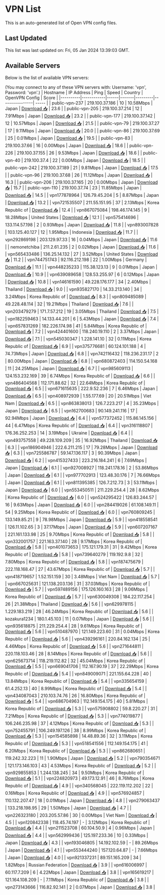 # VPN List

This is an auto-generated list of Open VPN config files.

## Last Updated

This list was last updated on: Fri, 05 Jan 2024 13:39:03 GMT.

## Available Servers

Below is the list of available VPN servers:

(You may connect to any of these VPN servers with: Username: 'vpn', Password: 'vpn'.)
| Hostname | IP Address | Ping | Speed | Country | OpenVPN Config | Score |
|----------|------------|------|-------|---------|----------------| ----- |
| public-vpn-237 | 219.100.37.186 | 10 | 10.58Mbps | Japan | [Download 📥](./configs/server_0_JP.ovpn) | 23.6 |
| public-vpn-205 | 219.100.37.214 | 12 | 7.91Mbps | Japan | [Download 📥](./configs/server_1_JP.ovpn) | 23.2 |
| public-vpn-177 | 219.100.37.142 | 12 | 10.57Mbps | Japan | [Download 📥](./configs/server_2_JP.ovpn) | 21.5 |
| public-vpn-79 | 219.100.37.27 | 17 | 9.11Mbps | Japan | [Download 📥](./configs/server_3_JP.ovpn) | 20.0 |
| public-vpn-86 | 219.100.37.69 | 25 | 0.01Mbps | Japan | [Download 📥](./configs/server_4_JP.ovpn) | 19.5 |
| public-vpn-83 | 219.100.37.66 | 16 | 0.00Mbps | Japan | [Download 📥](./configs/server_5_JP.ovpn) | 18.6 |
| public-vpn-226 | 219.100.37.155 | 26 | 9.53Mbps | Japan | [Download 📥](./configs/server_6_JP.ovpn) | 18.6 |
| public-vpn-40 | 219.100.37.4 | 22 | 0.00Mbps | Japan | [Download 📥](./configs/server_7_JP.ovpn) | 18.5 |
| public-vpn-242 | 219.100.37.189 | 21 | 9.81Mbps | Japan | [Download 📥](./configs/server_8_JP.ovpn) | 17.5 |
| public-vpn-96 | 219.100.37.68 | 26 | 11.12Mbps | Japan | [Download 📥](./configs/server_9_JP.ovpn) | 16.3 |
| public-vpn-206 | 219.100.37.165 | 20 | 0.00Mbps | Japan | [Download 📥](./configs/server_10_JP.ovpn) | 15.7 |
| public-vpn-110 | 219.100.37.74 | 23 | 11.85Mbps | Japan | [Download 📥](./configs/server_11_JP.ovpn) | 14.5 |
| vpn177878964 | 126.79.45.204 | 5 | 8.87Mbps | Japan | [Download 📥](./configs/server_12_JP.ovpn) | 13.2 |
| vpn721535507 | 211.55.151.95 | 37 | 2.13Mbps | Korea Republic of | [Download 📥](./configs/server_13_KR.ovpn) | 12.4 |
| vpn867075084 | 198.46.174.145 | 9 | 18.28Mbps | United States | [Download 📥](./configs/server_14_US.ovpn) | 12.1 |
| vpn575414696 | 133.114.57.198 | 2 | 0.93Mbps | Japan | [Download 📥](./configs/server_15_JP.ovpn) | 11.8 |
| vpn893007828 | 103.125.40.127 | 12 | 1.95Mbps | Indonesia | [Download 📥](./configs/server_16_ID.ovpn) | 11.7 |
| vpn292869198 | 203.129.97.33 | 16 | 0.04Mbps | Japan | [Download 📥](./configs/server_17_JP.ovpn) | 11.6 |
| nemonetchiba | 211.2.61.235 | 2 | 0.02Mbps | Japan | [Download 📥](./configs/server_18_JP.ovpn) | 11.6 |
| vpn565433486 | 136.25.14.132 | 27 | 3.52Mbps | United States | [Download 📥](./configs/server_19_US.ovpn) | 11.2 |
| vpn744751743 | 92.116.212.198 | 22 | 1.00Mbps | Germany | [Download 📥](./configs/server_20_DE.ovpn) | 11.1 |
| vpn448235233 | 115.38.123.13 | 9 | 0.01Mbps | Japan | [Download 📥](./configs/server_21_JP.ovpn) | 10.9 |
| vpn639089658 | 128.53.255.97 | 6 | 0.12Mbps | Japan | [Download 📥](./configs/server_22_JP.ovpn) | 10.8 |
| vpn146161590 | 49.228.176.177 | 34 | 2.40Mbps | Thailand | [Download 📥](./configs/server_23_TH.ovpn) | 9.0 |
| vpn935827170 | 14.33.213.140 | 34 | 3.24Mbps | Korea Republic of | [Download 📥](./configs/server_24_KR.ovpn) | 8.3 |
| vpn809485089 | 49.228.48.114 | 32 | 19.21Mbps | Thailand | [Download 📥](./configs/server_25_TH.ovpn) | 7.6 |
| vpn203479279 | 171.7.57.212 | 19 | 3.05Mbps | Thailand | [Download 📥](./configs/server_26_TH.ovpn) | 7.5 |
| vpn182259463 | 14.133.44.201 | 6 | 5.43Mbps | Japan | [Download 📥](./configs/server_27_JP.ovpn) | 7.4 |
| vpn657831269 | 182.226.174.98 | 41 | 5.84Mbps | Korea Republic of | [Download 📥](./configs/server_28_KR.ovpn) | 7.2 |
| vpn424401600 | 118.240.19.110 | 2 | 3.37Mbps | Japan | [Download 📥](./configs/server_29_JP.ovpn) | 7.1 |
| vpn545030347 | 1.228.141.10 | 32 | 0.11Mbps | Korea Republic of | [Download 📥](./configs/server_30_KR.ovpn) | 6.9 |
| vpn375776681 | 60.124.101.188 | 4 | 74.73Mbps | Japan | [Download 📥](./configs/server_31_JP.ovpn) | 6.8 |
| vpn742116432 | 118.236.231.17 | 2 | 80.00Mbps | Japan | [Download 📥](./configs/server_32_JP.ovpn) | 6.8 |
| vpn680872403 | 114.150.54.168 | 11 | 24.25Mbps | Japan | [Download 📥](./configs/server_33_JP.ovpn) | 6.7 |
| vpn985609113 | 124.153.232.169 | 39 | 6.74Mbps | Korea Republic of | [Download 📥](./configs/server_34_KR.ovpn) | 6.6 |
| vpn486404568 | 112.171.88.62 | 32 | 22.64Mbps | Korea Republic of | [Download 📥](./configs/server_35_KR.ovpn) | 6.5 |
| vpn671615635 | 222.9.52.236 | 7 | 6.46Mbps | Japan | [Download 📥](./configs/server_36_JP.ovpn) | 6.5 |
| vpn408972939 | 1.55.177.69 | 20 | 20.51Mbps | Viet Nam | [Download 📥](./configs/server_37_VN.ovpn) | 6.5 |
| vpn863838013 | 126.7.223.217 | 4 | 35.23Mbps | Japan | [Download 📥](./configs/server_38_JP.ovpn) | 6.5 |
| vpn162700683 | 90.149.241.116 | 17 | 92.94Mbps | Japan | [Download 📥](./configs/server_39_JP.ovpn) | 6.4 |
| vpn577372452 | 115.86.145.156 | 44 | 6.47Mbps | Korea Republic of | [Download 📥](./configs/server_40_KR.ovpn) | 6.4 |
| vpn316118807 | 176.36.252.253 | 14 | 3.19Mbps | Ukraine | [Download 📥](./configs/server_41_UA.ovpn) | 6.4 |
| vpn493757558 | 49.228.109.209 | 35 | 16.92Mbps | Thailand | [Download 📥](./configs/server_42_TH.ovpn) | 6.3 |
| vpn186904946 | 222.6.211.215 | 17 | 79.28Mbps | Japan | [Download 📥](./configs/server_43_JP.ovpn) | 6.3 |
| vpn725586787 | 59.147.136.117 | 3 | 90.39Mbps | Japan | [Download 📥](./configs/server_44_JP.ovpn) | 6.2 |
| vpn415327433 | 223.216.184.241 | 6 | 7.69Mbps | Japan | [Download 📥](./configs/server_45_JP.ovpn) | 6.1 |
| vpn927008927 | 118.241.178.16 | 2 | 53.86Mbps | Japan | [Download 📥](./configs/server_46_JP.ovpn) | 6.1 |
| vpn977702913 | 123.48.30.176 | 7 | 76.66Mbps | Japan | [Download 📥](./configs/server_47_JP.ovpn) | 6.1 |
| vpn811395385 | 126.7.212.73 | 3 | 53.11Mbps | Japan | [Download 📥](./configs/server_48_JP.ovpn) | 6.0 |
| vpn553450511 | 211.229.254.4 | 28 | 8.62Mbps | Korea Republic of | [Download 📥](./configs/server_49_KR.ovpn) | 6.0 |
| vpn524295422 | 126.83.244.57 | 16 | 9.63Mbps | Japan | [Download 📥](./configs/server_50_JP.ovpn) | 6.0 |
| vpn284419026 | 61.108.149.11 | 54 | 9.25Mbps | Korea Republic of | [Download 📥](./configs/server_51_KR.ovpn) | 6.0 |
| vpn760809245 | 133.149.85.21 | 9 | 78.98Mbps | Japan | [Download 📥](./configs/server_52_JP.ovpn) | 5.9 |
| vpn418558541 | 126.11.102.65 | 3 | 37.17Mbps | Japan | [Download 📥](./configs/server_53_JP.ovpn) | 5.9 |
| vpn607207167 | 221.161.133.98 | 25 | 9.70Mbps | Korea Republic of | [Download 📥](./configs/server_54_KR.ovpn) | 5.8 |
| vpn332001757 | 221.163.37.140 | 28 | 9.17Mbps | Korea Republic of | [Download 📥](./configs/server_55_KR.ovpn) | 5.8 |
| vpn401073653 | 175.121.179.31 | 31 | 9.42Mbps | Korea Republic of | [Download 📥](./configs/server_56_KR.ovpn) | 5.8 |
| vpn739640279 | 119.192.9.8 | 32 | 7.80Mbps | Korea Republic of | [Download 📥](./configs/server_57_KR.ovpn) | 5.8 |
| vpn187475679 | 222.118.168.47 | 27 | 43.67Mbps | Korea Republic of | [Download 📥](./configs/server_58_KR.ovpn) | 5.7 |
| vpn418719657 | 1.52.151.159 | 30 | 3.48Mbps | Viet Nam | [Download 📥](./configs/server_59_VN.ovpn) | 5.7 |
| vpn667025631 | 121.138.203.136 | 31 | 37.03Mbps | Korea Republic of | [Download 📥](./configs/server_60_KR.ovpn) | 5.7 |
| vpn597489156 | 175.126.160.163 | 28 | 9.06Mbps | Korea Republic of | [Download 📥](./configs/server_61_KR.ovpn) | 5.7 |
| vpn630049308 | 184.22.117.254 | 26 | 21.38Mbps | Thailand | [Download 📥](./configs/server_62_TH.ovpn) | 5.6 |
| vpn629978115 | 1.229.183.219 | 28 | 46.24Mbps | Korea Republic of | [Download 📥](./configs/server_63_KR.ovpn) | 5.6 |
| kozakura1234 | 180.1.45.103 | 11 | 0.07Mbps | Japan | [Download 📥](./configs/server_64_JP.ovpn) | 5.6 |
| vpn935618875 | 211.229.254.4 | 28 | 9.61Mbps | Korea Republic of | [Download 📥](./configs/server_65_KR.ovpn) | 5.6 |
| vpn510487970 | 121.149.223.60 | 31 | 0.04Mbps | Korea Republic of | [Download 📥](./configs/server_66_KR.ovpn) | 5.6 |
| vpn439296161 | 220.84.162.134 | 25 | 4.46Mbps | Korea Republic of | [Download 📥](./configs/server_67_KR.ovpn) | 5.6 |
| vpn271644811 | 220.118.103.46 | 28 | 8.14Mbps | Korea Republic of | [Download 📥](./configs/server_68_KR.ovpn) | 5.6 |
| vpn625673714 | 118.219.112.82 | 32 | 45.04Mbps | Korea Republic of | [Download 📥](./configs/server_69_KR.ovpn) | 5.5 |
| vpn669041706 | 112.167.90.19 | 37 | 22.29Mbps | Korea Republic of | [Download 📥](./configs/server_70_KR.ovpn) | 5.4 |
| vpn849009071 | 221.155.64.228 | 40 | 13.84Mbps | Korea Republic of | [Download 📥](./configs/server_71_KR.ovpn) | 5.4 |
| vpn335654159 | 61.4.252.13 | 40 | 8.99Mbps | Korea Republic of | [Download 📥](./configs/server_72_KR.ovpn) | 5.4 |
| vpn434087043 | 210.103.74.76 | 26 | 16.80Mbps | Korea Republic of | [Download 📥](./configs/server_73_KR.ovpn) | 5.4 |
| vpn686704963 | 112.149.154.175 | 40 | 5.81Mbps | Korea Republic of | [Download 📥](./configs/server_74_KR.ovpn) | 5.3 |
| vpn575908802 | 59.8.220.27 | 31 | 7.21Mbps | Korea Republic of | [Download 📥](./configs/server_75_KR.ovpn) | 5.3 |
| vpn774019877 | 106.246.235.98 | 37 | 4.12Mbps | Korea Republic of | [Download 📥](./configs/server_76_KR.ovpn) | 5.3 |
| vpn752455791 | 106.249.197.126 | 38 | 8.99Mbps | Korea Republic of | [Download 📥](./configs/server_77_KR.ovpn) | 5.3 |
| vpn154585898 | 14.48.89.36 | 32 | 3.11Mbps | Korea Republic of | [Download 📥](./configs/server_78_KR.ovpn) | 5.3 |
| vpn518541556 | 112.149.154.175 | 41 | 6.20Mbps | Korea Republic of | [Download 📥](./configs/server_79_KR.ovpn) | 5.3 |
| vpn862680651 | 119.242.32.223 | 11 | 1.90Mbps | Japan | [Download 📥](./configs/server_80_JP.ovpn) | 5.2 |
| vpn790354671 | 121.173.146.103 | 43 | 4.53Mbps | Korea Republic of | [Download 📥](./configs/server_81_KR.ovpn) | 5.2 |
| vpn929855853 | 1.244.138.245 | 34 | 9.50Mbps | Korea Republic of | [Download 📥](./configs/server_82_KR.ovpn) | 5.1 |
| vpn224820973 | 49.173.12.91 | 46 | 8.76Mbps | Korea Republic of | [Download 📥](./configs/server_83_KR.ovpn) | 4.9 |
| vpn340568045 | 222.119.112.202 | 22 | 0.16Mbps | Korea Republic of | [Download 📥](./configs/server_84_KR.ovpn) | 4.9 |
| vpn576924857 | 110.132.207.47 | 18 | 0.01Mbps | Japan | [Download 📥](./configs/server_85_JP.ovpn) | 4.8 |
| vpn279063437 | 133.218.198.95 | 29 | 1.50Mbps | Japan | [Download 📥](./configs/server_86_JP.ovpn) | 4.7 |
| vpn226323180 | 203.205.57.86 | 30 | 0.00Mbps | Viet Nam | [Download 📥](./configs/server_87_VN.ovpn) | 4.5 |
| vpn120842338 | 118.45.74.197 | - | 3.12Mbps | Korea Republic of | [Download 📥](./configs/server_88_KR.ovpn) | 4.4 |
| vpn211523708 | 60.104.50.9 | 4 | 0.96Mbps | Japan | [Download 📥](./configs/server_89_JP.ovpn) | 4.4 |
| vpn562999436 | 125.197.233.36 | 10 | 0.33Mbps | Japan | [Download 📥](./configs/server_90_JP.ovpn) | 4.3 |
| vpn193046805 | 14.192.102.59 | - | 89.26Mbps | Japan | [Download 📥](./configs/server_91_JP.ovpn) | 4.1 |
| vpn553444240 | 157.120.64.87 | - | 7.66Mbps | Japan | [Download 📥](./configs/server_92_JP.ovpn) | 4.0 |
| vpn921337231 | 89.151.165.209 | 34 | 1.82Mbps | Russian Federation | [Download 📥](./configs/server_93_RU.ovpn) | 3.9 |
| vpn616006997 | 60.117.7.209 | 6 | 4.22Mbps | Japan | [Download 📥](./configs/server_94_JP.ovpn) | 3.8 |
| vpn165619217 | 121.164.108.209 | - | 7.11Mbps | Korea Republic of | [Download 📥](./configs/server_95_KR.ovpn) | 3.8 |
| vpn273143666 | 116.82.92.141 | 2 | 0.07Mbps | Japan | [Download 📥](./configs/server_96_JP.ovpn) | 3.8 |

